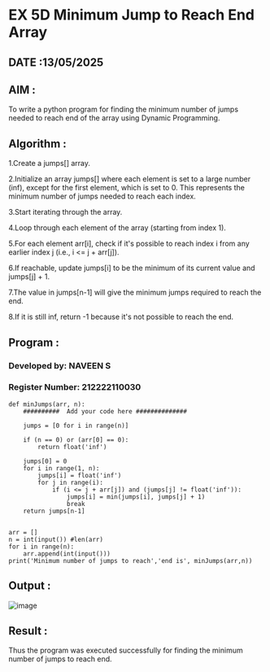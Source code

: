 # EX 5D Minimum Jump to Reach End Array

## DATE :13/05/2025

## AIM :

To write a python program for finding the minimum number of jumps needed to reach end of the array using Dynamic Programming.

## Algorithm :

1.Create a jumps[] array.

2.Initialize an array jumps[] where each element is set to a large number (inf), except for the first element, which is set to 0. This represents the minimum number of jumps needed to reach each index.

3.Start iterating through the array.

4.Loop through each element of the array (starting from index 1).

5.For each element arr[i], check if it's possible to reach index i from any earlier index j (i.e., i <= j + arr[j]).

6.If reachable, update jumps[i] to be the minimum of its current value and jumps[j] + 1.

7.The value in jumps[n-1] will give the minimum jumps required to reach the end.

8.If it is still inf, return -1 because it's not possible to reach the end.

## Program :

### Developed by: NAVEEN S
### Register Number:  212222110030

```
def minJumps(arr, n):
    ##########  Add your code here ##############
    
    jumps = [0 for i in range(n)]
 
    if (n == 0) or (arr[0] == 0):
        return float('inf')
 
    jumps[0] = 0
    for i in range(1, n):
        jumps[i] = float('inf')
        for j in range(i):
            if (i <= j + arr[j]) and (jumps[j] != float('inf')):
                jumps[i] = min(jumps[i], jumps[j] + 1)
                break
    return jumps[n-1]
    
    
arr = []
n = int(input()) #len(arr)
for i in range(n):
    arr.append(int(input()))
print('Minimum number of jumps to reach','end is', minJumps(arr,n))

```

## Output :

![image](https://github.com/user-attachments/assets/006d5efc-9132-4381-937d-e4def126d85f)

## Result :

Thus the program was executed successfully for finding the minimum number of jumps to reach end.
